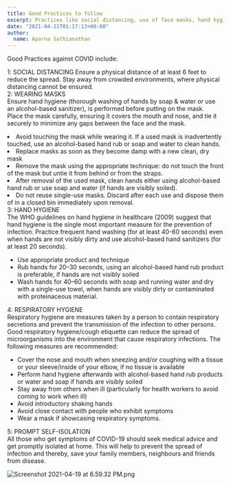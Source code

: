 ```yaml
---
title: Good Practices to follow
excerpt: Practices like social distancing, use of face masks, hand hygiene,  respiratory hygiene etc will go a long way in preventing the spread of the Corona Virus
date: "2021-04-21T01:17:13+00:00"
author:
  name: Aparna Sathianathan
---
```

Good Practices against COVID include: <br>

1: SOCIAL DISTANCING
Ensure a physical distance of at least 6 feet to reduce the spread.
Stay away from crowded environments, where physical distancing cannot be ensured.<br>
2: WEARING MASKS<br>
Ensure hand hygiene (thorough washing of hands by soap & water or use an alcohol-based sanitizer), is performed before putting on the mask.<br>
Place the mask carefully, ensuring it covers the mouth and nose, and tie it securely to minimize any gaps between the face and the mask. </li><li>
Avoid touching the mask while wearing it. If a used mask is inadvertently touched, use an alcohol-based hand rub or soap and water to clean hands.</li><li>
Replace masks as soon as they become damp with a new clean, dry mask</li><li>
Remove the mask using the appropriate technique: do not touch the front of the mask but untie it from behind or from the straps.</li><li>
After removal of the used mask, clean hands either using alcohol-based hand rub or use soap and water (if hands are visibly soiled). </li><li>
Do not reuse single-use masks. Discard after each use and dispose them of in a closed bin immediately upon removal.</li></ul>
3: HAND HYGIENE<br>
The WHO guidelines on hand hygiene in healthcare (2009) suggest that hand hygiene is the single most important measure for the prevention of infection. 
Practice frequent hand washing (for at least 40-60 seconds) even when hands are not visibly dirty and use alcohol-based hand sanitizers (for at least 20 seconds). <ul><li>
Use appropriate product and technique</li><li>
Rub hands for 20–30 seconds, using an alcohol-based hand rub product is preferable, if hands are not visibly soiled </li><li>
Wash hands for 40–60 seconds with soap and running water and dry with a single-use towel, when hands are visibly dirty or contaminated with proteinaceous material. </li></ul>
4: RESPIRATORY HYGIENE<br>
Respiratory hygiene are measures taken by a person to contain respiratory secretions and prevent the transmission of the infection to other persons. Good respiratory hygiene/cough etiquette can reduce the spread of microorganisms into the environment that cause respiratory infections. The following measures are recommended: <ul><li>
Cover the nose and mouth when sneezing and/or coughing with a tissue or your sleeve/inside of your elbow, if no tissue is available</li><li>
Perform hand hygiene afterwards with alcohol-based hand rub products or water and soap if hands are visibly soiled</li><li>
Stay away from others when ill (particularly for health workers to avoid coming to work when ill)</li><li>
Avoid introductory shaking hands</li><li>
Avoid close contact with people who exhibit symptoms</li><li>
Wear a mask if showcasing respiratory symptoms.</li></ul>
5: PROMPT SELF-ISOLATION<br>
All those who get symptoms of COVID-19 should seek medical advice and get promptly isolated at home. This will help to prevent the spread of infection and thereby, save your family members, neighbours and friends from disease.


![Screenshot 2021-04-19 at 6.59.32 PM.png](https://editor.cowinindia.org/rails/active_storage/blobs/redirect/eyJfcmFpbHMiOnsibWVzc2FnZSI6IkJBaHBIQT09IiwiZXhwIjpudWxsLCJwdXIiOiJibG9iX2lkIn19--250278a5c40b2e7349bbe9af147cf26c82a32691/Screenshot%202021-04-19%20at%206.59.32%20PM.png)


